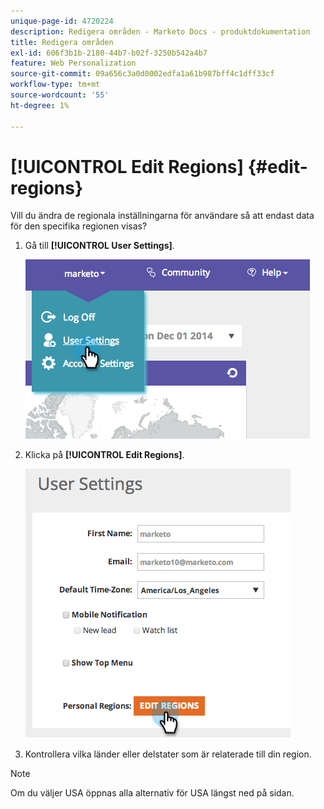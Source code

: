 ```yaml
---
unique-page-id: 4720224
description: Redigera områden - Marketo Docs - produktdokumentation
title: Redigera områden
exl-id: 606f3b1b-2180-44b7-b02f-3250b542a4b7
feature: Web Personalization
source-git-commit: 09a656c3a0d0002edfa1a61b987bff4c1dff33cf
workflow-type: tm+mt
source-wordcount: '55'
ht-degree: 1%

---
```


# [!UICONTROL Edit Regions] {#edit-regions}

Vill du ändra de regionala inställningarna för användare så att endast data för den specifika regionen visas?

1. Gå till **[!UICONTROL User Settings]**.

   ![](assets/image2014-12-1-23-3a8-3a40.png)

1. Klicka på **[!UICONTROL Edit Regions]**.

   ![](assets/image2014-12-3-18-3a55-3a25.png)

1. Kontrollera vilka länder eller delstater som är relaterade till din region.

>[!NOTE]
>
>Om du väljer USA öppnas alla alternativ för USA längst ned på sidan.
